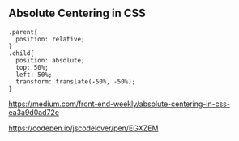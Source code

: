 ## Absolute Centering in CSS

```
.parent{
  position: relative;
}
.child{
  position: absolute;
  top: 50%;
  left: 50%;
  transform: translate(-50%, -50%);
}
```

https://medium.com/front-end-weekly/absolute-centering-in-css-ea3a9d0ad72e

https://codepen.io/jscodelover/pen/EGXZEM
